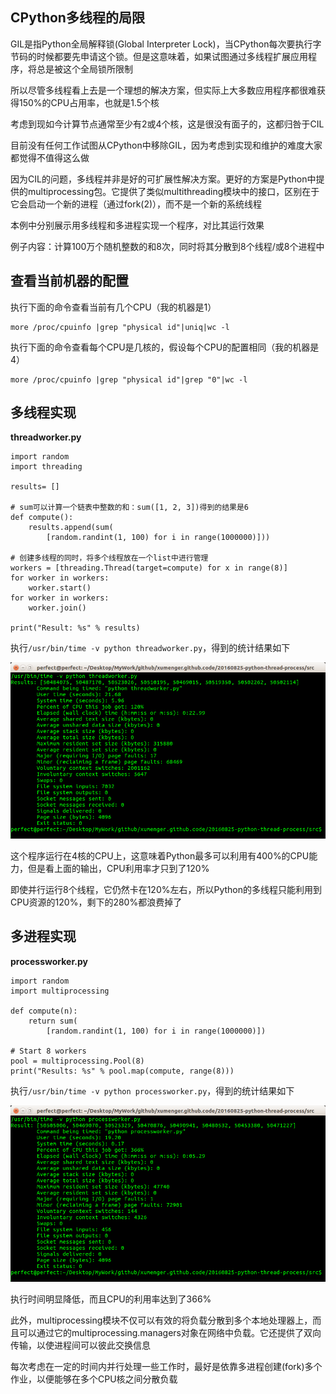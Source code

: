## CPython多线程的局限

GIL是指Python全局解释锁(Global Interpreter Lock)，当CPython每次要执行字节码的时候都要先申请这个锁。但是这意味着，如果试图通过多线程扩展应用程序，将总是被这个全局锁所限制

所以尽管多线程看上去是一个理想的解决方案，但实际上大多数应用程序都很难获得150%的CPU占用率，也就是1.5个核

考虑到现如今计算节点通常至少有2或4个核，这是很没有面子的，这都归咎于CIL

目前没有任何工作试图从CPython中移除GIL，因为考虑到实现和维护的难度大家都觉得不值得这么做

因为CIL的问题，多线程并非是好的可扩展性解决方案。更好的方案是Python中提供的multiprocessing包。它提供了类似multithreading模块中的接口，区别在于它会启动一个新的进程（通过fork(2)），而不是一个新的系统线程

本例中分别展示用多线程和多进程实现一个程序，对比其运行效果

例子内容：计算100万个随机整数的和8次，同时将其分散到8个线程/或8个进程中

## 查看当前机器的配置

执行下面的命令查看当前有几个CPU（我的机器是1）

```
more /proc/cpuinfo |grep "physical id"|uniq|wc -l
```

执行下面的命令查看每个CPU是几核的，假设每个CPU的配置相同（我的机器是4）

```
more /proc/cpuinfo |grep "physical id"|grep "0"|wc -l
```

## 多线程实现

**threadworker.py**

```
import random
import threading

results= []

# sum可以计算一个链表中整数的和：sum([1, 2, 3])得到的结果是6
def compute():
    results.append(sum(
        [random.randint(1, 100) for i in range(1000000)]))

# 创建多线程的同时，将多个线程放在一个list中进行管理
workers = [threading.Thread(target=compute) for x in range(8)]
for worker in workers:
    worker.start()
for worker in workers:
    worker.join()

print("Result: %s" % results)
```

执行`/usr/bin/time -v python threadworker.py`，得到的统计结果如下

![image](./image/01.png)

这个程序运行在4核的CPU上，这意味着Python最多可以利用有400%的CPU能力，但是看上面的输出，CPU利用率才只到了120%

即使并行运行8个线程，它仍然卡在120%左右，所以Python的多线程只能利用到CPU资源的120%，剩下的280%都浪费掉了

## 多进程实现

**processworker.py**

```
import random
import multiprocessing

def compute(n):
    return sum(
        [random.randint(1, 100) for i in range(1000000)])

# Start 8 workers
pool = multiprocessing.Pool(8)
print("Results: %s" % pool.map(compute, range(8)))
```

执行`/usr/bin/time -v python processworker.py`，得到的统计结果如下

![image](./image/02.png)

执行时间明显降低，而且CPU的利用率达到了366%

此外，multiprocessing模块不仅可以有效的将负载分散到多个本地处理器上，而且可以通过它的multiprocessing.managers对象在网络中负载。它还提供了双向传输，以使进程间可以彼此交换信息

每次考虑在一定的时间内并行处理一些工作时，最好是依靠多进程创建(fork)多个作业，以便能够在多个CPU核之间分散负载
